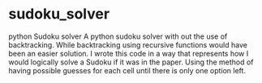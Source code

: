 # sudoku_solver
python Sudoku solver
A python sudoku solver with out the use of backtracking. 
While backtracking using recursive functions would have been an easier solution.
I wrote this code in a way that represents how I would logically solve a Sudoku if it was in the paper. Using the method of having possible guesses for each cell until there is only one option left. 
